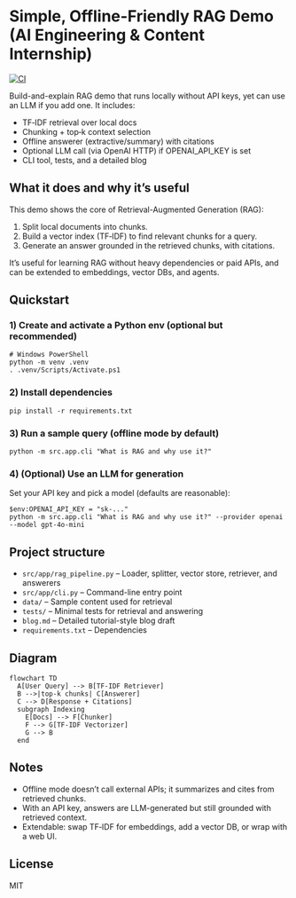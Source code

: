 # Simple, Offline-Friendly RAG Demo (AI Engineering & Content Internship)

[![CI](https://github.com/cmwaseemyousef/simple-offline-rag/actions/workflows/ci.yml/badge.svg)](https://github.com/cmwaseemyousef/simple-offline-rag/actions/workflows/ci.yml)

Build-and-explain RAG demo that runs locally without API keys, yet can use an LLM if you add one. It includes:
- TF‑IDF retrieval over local docs
- Chunking + top‑k context selection
- Offline answerer (extractive/summary) with citations
- Optional LLM call (via OpenAI HTTP) if OPENAI_API_KEY is set
- CLI tool, tests, and a detailed blog

## What it does and why it’s useful
This demo shows the core of Retrieval-Augmented Generation (RAG):
1) Split local documents into chunks.
2) Build a vector index (TF‑IDF) to find relevant chunks for a query.
3) Generate an answer grounded in the retrieved chunks, with citations.

It’s useful for learning RAG without heavy dependencies or paid APIs, and can be extended to embeddings, vector DBs, and agents.

## Quickstart

### 1) Create and activate a Python env (optional but recommended)
```pwsh
# Windows PowerShell
python -m venv .venv
. .venv/Scripts/Activate.ps1
```

### 2) Install dependencies
```pwsh
pip install -r requirements.txt
```

### 3) Run a sample query (offline mode by default)
```pwsh
python -m src.app.cli "What is RAG and why use it?"
```

### 4) (Optional) Use an LLM for generation
Set your API key and pick a model (defaults are reasonable):
```pwsh
$env:OPENAI_API_KEY = "sk-..."
python -m src.app.cli "What is RAG and why use it?" --provider openai --model gpt-4o-mini
```

## Project structure
- `src/app/rag_pipeline.py` – Loader, splitter, vector store, retriever, and answerers
- `src/app/cli.py` – Command-line entry point
- `data/` – Sample content used for retrieval
- `tests/` – Minimal tests for retrieval and answering
- `blog.md` – Detailed tutorial-style blog draft
- `requirements.txt` – Dependencies

## Diagram
```mermaid
flowchart TD
  A[User Query] --> B[TF-IDF Retriever]
  B -->|top-k chunks| C[Answerer]
  C --> D[Response + Citations]
  subgraph Indexing
    E[Docs] --> F[Chunker]
    F --> G[TF-IDF Vectorizer]
    G --> B
  end
```

## Notes
- Offline mode doesn’t call external APIs; it summarizes and cites from retrieved chunks.
- With an API key, answers are LLM-generated but still grounded with retrieved context.
- Extendable: swap TF‑IDF for embeddings, add a vector DB, or wrap with a web UI.

## License
MIT
